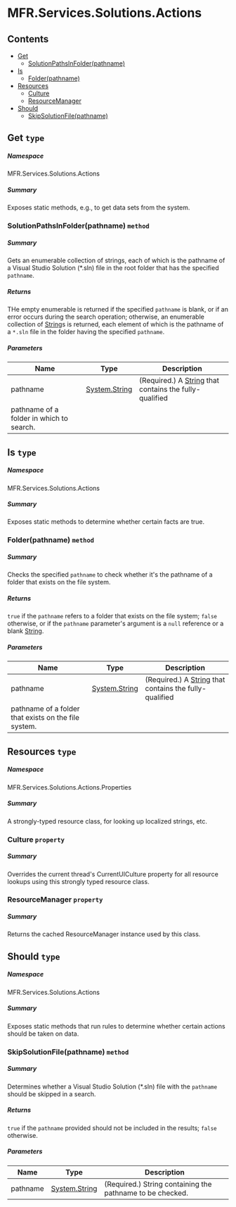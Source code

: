 <a name='assembly'></a>
# MFR.Services.Solutions.Actions

## Contents

- [Get](#T-MFR-Services-Solutions-Actions-Get 'MFR.Services.Solutions.Actions.Get')
  - [SolutionPathsInFolder(pathname)](#M-MFR-Services-Solutions-Actions-Get-SolutionPathsInFolder-System-String- 'MFR.Services.Solutions.Actions.Get.SolutionPathsInFolder(System.String)')
- [Is](#T-MFR-Services-Solutions-Actions-Is 'MFR.Services.Solutions.Actions.Is')
  - [Folder(pathname)](#M-MFR-Services-Solutions-Actions-Is-Folder-System-String- 'MFR.Services.Solutions.Actions.Is.Folder(System.String)')
- [Resources](#T-MFR-Services-Solutions-Actions-Properties-Resources 'MFR.Services.Solutions.Actions.Properties.Resources')
  - [Culture](#P-MFR-Services-Solutions-Actions-Properties-Resources-Culture 'MFR.Services.Solutions.Actions.Properties.Resources.Culture')
  - [ResourceManager](#P-MFR-Services-Solutions-Actions-Properties-Resources-ResourceManager 'MFR.Services.Solutions.Actions.Properties.Resources.ResourceManager')
- [Should](#T-MFR-Services-Solutions-Actions-Should 'MFR.Services.Solutions.Actions.Should')
  - [SkipSolutionFile(pathname)](#M-MFR-Services-Solutions-Actions-Should-SkipSolutionFile-System-String- 'MFR.Services.Solutions.Actions.Should.SkipSolutionFile(System.String)')

<a name='T-MFR-Services-Solutions-Actions-Get'></a>
## Get `type`

##### Namespace

MFR.Services.Solutions.Actions

##### Summary

Exposes static methods, e.g., to get data sets from the system.

<a name='M-MFR-Services-Solutions-Actions-Get-SolutionPathsInFolder-System-String-'></a>
### SolutionPathsInFolder(pathname) `method`

##### Summary

Gets an enumerable collection of strings, each of which is the pathname of a
Visual Studio Solution (*.sln) file in the root folder that has the specified
`pathname`.

##### Returns

THe empty enumerable is returned if the specified
`pathname` is blank, or if an error occurs during the search
operation; otherwise, an enumerable collection of
[String](http://msdn.microsoft.com/query/dev14.query?appId=Dev14IDEF1&l=EN-US&k=k:System.String 'System.String')s is returned, each element of which is the
pathname of a `*.sln` file in the folder having the specified
`pathname`.

##### Parameters

| Name | Type | Description |
| ---- | ---- | ----------- |
| pathname | [System.String](http://msdn.microsoft.com/query/dev14.query?appId=Dev14IDEF1&l=EN-US&k=k:System.String 'System.String') | (Required.) A [String](http://msdn.microsoft.com/query/dev14.query?appId=Dev14IDEF1&l=EN-US&k=k:System.String 'System.String') that contains the fully-qualified
pathname of a folder in which to search. |

<a name='T-MFR-Services-Solutions-Actions-Is'></a>
## Is `type`

##### Namespace

MFR.Services.Solutions.Actions

##### Summary

Exposes static methods to determine whether certain facts are true.

<a name='M-MFR-Services-Solutions-Actions-Is-Folder-System-String-'></a>
### Folder(pathname) `method`

##### Summary

Checks the specified `pathname` to check whether it's the
pathname of a folder that exists on the file system.

##### Returns

`true` if the `pathname` refers to
a folder that exists on the file system; `false` otherwise, or if the
`pathname` parameter's argument is a `null`
reference or a blank [String](http://msdn.microsoft.com/query/dev14.query?appId=Dev14IDEF1&l=EN-US&k=k:System.String 'System.String').

##### Parameters

| Name | Type | Description |
| ---- | ---- | ----------- |
| pathname | [System.String](http://msdn.microsoft.com/query/dev14.query?appId=Dev14IDEF1&l=EN-US&k=k:System.String 'System.String') | (Required.) A [String](http://msdn.microsoft.com/query/dev14.query?appId=Dev14IDEF1&l=EN-US&k=k:System.String 'System.String') that contains the fully-qualified
pathname of a folder that exists on the file system. |

<a name='T-MFR-Services-Solutions-Actions-Properties-Resources'></a>
## Resources `type`

##### Namespace

MFR.Services.Solutions.Actions.Properties

##### Summary

A strongly-typed resource class, for looking up localized strings, etc.

<a name='P-MFR-Services-Solutions-Actions-Properties-Resources-Culture'></a>
### Culture `property`

##### Summary

Overrides the current thread's CurrentUICulture property for all
  resource lookups using this strongly typed resource class.

<a name='P-MFR-Services-Solutions-Actions-Properties-Resources-ResourceManager'></a>
### ResourceManager `property`

##### Summary

Returns the cached ResourceManager instance used by this class.

<a name='T-MFR-Services-Solutions-Actions-Should'></a>
## Should `type`

##### Namespace

MFR.Services.Solutions.Actions

##### Summary

Exposes static methods that run rules to determine whether certain actions
should be taken on data.

<a name='M-MFR-Services-Solutions-Actions-Should-SkipSolutionFile-System-String-'></a>
### SkipSolutionFile(pathname) `method`

##### Summary

Determines whether a Visual Studio Solution (*.sln) file with the
`pathname` should be skipped in a search.

##### Returns

`true` if the `pathname` provided
should not be included in the results; `false` otherwise.

##### Parameters

| Name | Type | Description |
| ---- | ---- | ----------- |
| pathname | [System.String](http://msdn.microsoft.com/query/dev14.query?appId=Dev14IDEF1&l=EN-US&k=k:System.String 'System.String') | (Required.) String containing the pathname to be checked. |
